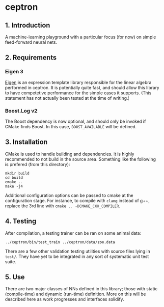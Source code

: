 # ceptron

## 1. Introduction

A machine-learning playground with a particular focus (for now) on simple feed-forward neural nets.

## 2. Requirements

### Eigen 3

[Eigen](http://eigen.tuxfamily.org/index.php) is an expression template library responsible for the linear algebra performed in ceptron. It is potentially quite fast, and should allow this library to have competetive performance for the simple cases it supports. (This statement has not actually been tested at the time of writing.)

### Boost.Log v2

The Boost dependency is now optional, and should only be invoked if CMake finds Boost. In this case, `BOOST_AVAILABLE` will be defined.

## 3. Installation

CMake is used to handle building and dependencies. It is highly recommended to not build in the source area. Something like the following is prefered (from this directory):

```
mkdir build
cd build
cmake ..
make -j4
```

Additional configuration options can be passed to cmake at the configuration stage. For instance, to compile with `clang` instead of g++, replace the 3rd line with `cmake .. -DCMAKE_CXX_COMPILER`.

## 4. Testing

After compilation, a testing trainer can be ran on some animal data:

`../ceptron/bin/test_train ../ceptron/data/zoo.data`

There are a few other validation testing utilities with source files lying in `test/`. They have yet to be integrated in any sort of systematic unit test suite.

## 5. Use

There are two major classes of NNs defined in this library; those with static (compile-time) and dynamic (run-time) definition. More on this will be described here as work progresses and interfaces solidify.
